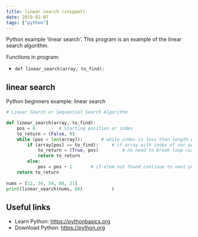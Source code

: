 ```yaml
---
title: linear search (snippet)
date: 2019-02-07
tags: ["python"]
---
```

Python example 'linear search'. This program is an example of the linear search algorithm.

Functions in program: 
* `def linear_search(array, to_find):`

## linear search

Python beginners example: linear search

```python
# Linear Search or Sequential Search Algorithm

def linear_search(array, to_find):
	pos = 0			# Starting position or index
	to_return = (False, 0)
	while (pos < len(array)):		# while index is less than length of array
		if (array[pos] == to_find):		# if array with index of var pos is equal to find
			to_return = (True, pos)			# no need to break loop cuz return appends func
			return to_return
		else: 
			pos = pos + 1		# if elem not found continue to next pos 
	return to_return
	
nums = [12, 34, 54, 88, 21]			
print(linear_search(nums, 88)			)

```

## Useful links

- Learn Python: https://pythonbasics.org
- Download Python: https://python.org
